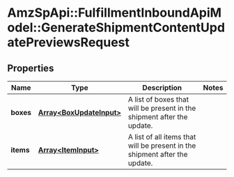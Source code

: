 # AmzSpApi::FulfillmentInboundApiModel::GenerateShipmentContentUpdatePreviewsRequest

## Properties
Name | Type | Description | Notes
------------ | ------------- | ------------- | -------------
**boxes** | [**Array&lt;BoxUpdateInput&gt;**](BoxUpdateInput.md) | A list of boxes that will be present in the shipment after the update. | 
**items** | [**Array&lt;ItemInput&gt;**](ItemInput.md) | A list of all items that will be present in the shipment after the update. | 

